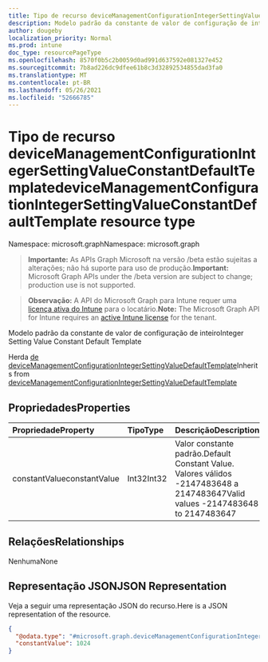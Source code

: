 ```yaml
---
title: Tipo de recurso deviceManagementConfigurationIntegerSettingValueConstantDefaultTemplate
description: Modelo padrão da constante de valor de configuração de inteiro
author: dougeby
localization_priority: Normal
ms.prod: intune
doc_type: resourcePageType
ms.openlocfilehash: 8570f0b5c2b0059d0ad991d637592e081327e452
ms.sourcegitcommit: 7b8ad226dc9dfee61b8c3d32892534855dad3fa0
ms.translationtype: MT
ms.contentlocale: pt-BR
ms.lasthandoff: 05/26/2021
ms.locfileid: "52666785"
---
```

# <a name="devicemanagementconfigurationintegersettingvalueconstantdefaulttemplate-resource-type"></a><span data-ttu-id="d93c7-103">Tipo de recurso deviceManagementConfigurationIntegerSettingValueConstantDefaultTemplate</span><span class="sxs-lookup"><span data-stu-id="d93c7-103">deviceManagementConfigurationIntegerSettingValueConstantDefaultTemplate resource type</span></span>

<span data-ttu-id="d93c7-104">Namespace: microsoft.graph</span><span class="sxs-lookup"><span data-stu-id="d93c7-104">Namespace: microsoft.graph</span></span>

> <span data-ttu-id="d93c7-105">**Importante:** As APIs Graph Microsoft na versão /beta estão sujeitas a alterações; não há suporte para uso de produção.</span><span class="sxs-lookup"><span data-stu-id="d93c7-105">**Important:** Microsoft Graph APIs under the /beta version are subject to change; production use is not supported.</span></span>

> <span data-ttu-id="d93c7-106">**Observação:** A API do Microsoft Graph para Intune requer uma [licença ativa do Intune](https://go.microsoft.com/fwlink/?linkid=839381) para o locatário.</span><span class="sxs-lookup"><span data-stu-id="d93c7-106">**Note:** The Microsoft Graph API for Intune requires an [active Intune license](https://go.microsoft.com/fwlink/?linkid=839381) for the tenant.</span></span>

<span data-ttu-id="d93c7-107">Modelo padrão da constante de valor de configuração de inteiro</span><span class="sxs-lookup"><span data-stu-id="d93c7-107">Integer Setting Value Constant Default Template</span></span>


<span data-ttu-id="d93c7-108">Herda [de deviceManagementConfigurationIntegerSettingValueDefaultTemplate](../resources/intune-deviceconfigv2-devicemanagementconfigurationintegersettingvaluedefaulttemplate.md)</span><span class="sxs-lookup"><span data-stu-id="d93c7-108">Inherits from [deviceManagementConfigurationIntegerSettingValueDefaultTemplate](../resources/intune-deviceconfigv2-devicemanagementconfigurationintegersettingvaluedefaulttemplate.md)</span></span>

## <a name="properties"></a><span data-ttu-id="d93c7-109">Propriedades</span><span class="sxs-lookup"><span data-stu-id="d93c7-109">Properties</span></span>
|<span data-ttu-id="d93c7-110">Propriedade</span><span class="sxs-lookup"><span data-stu-id="d93c7-110">Property</span></span>|<span data-ttu-id="d93c7-111">Tipo</span><span class="sxs-lookup"><span data-stu-id="d93c7-111">Type</span></span>|<span data-ttu-id="d93c7-112">Descrição</span><span class="sxs-lookup"><span data-stu-id="d93c7-112">Description</span></span>|
|:---|:---|:---|
|<span data-ttu-id="d93c7-113">constantValue</span><span class="sxs-lookup"><span data-stu-id="d93c7-113">constantValue</span></span>|<span data-ttu-id="d93c7-114">Int32</span><span class="sxs-lookup"><span data-stu-id="d93c7-114">Int32</span></span>|<span data-ttu-id="d93c7-115">Valor constante padrão.</span><span class="sxs-lookup"><span data-stu-id="d93c7-115">Default Constant Value.</span></span> <span data-ttu-id="d93c7-116">Valores válidos -2147483648 a 2147483647</span><span class="sxs-lookup"><span data-stu-id="d93c7-116">Valid values -2147483648 to 2147483647</span></span>|

## <a name="relationships"></a><span data-ttu-id="d93c7-117">Relações</span><span class="sxs-lookup"><span data-stu-id="d93c7-117">Relationships</span></span>
<span data-ttu-id="d93c7-118">Nenhuma</span><span class="sxs-lookup"><span data-stu-id="d93c7-118">None</span></span>

## <a name="json-representation"></a><span data-ttu-id="d93c7-119">Representação JSON</span><span class="sxs-lookup"><span data-stu-id="d93c7-119">JSON Representation</span></span>
<span data-ttu-id="d93c7-120">Veja a seguir uma representação JSON do recurso.</span><span class="sxs-lookup"><span data-stu-id="d93c7-120">Here is a JSON representation of the resource.</span></span>
<!-- {
  "blockType": "resource",
  "@odata.type": "microsoft.graph.deviceManagementConfigurationIntegerSettingValueConstantDefaultTemplate"
}
-->
``` json
{
  "@odata.type": "#microsoft.graph.deviceManagementConfigurationIntegerSettingValueConstantDefaultTemplate",
  "constantValue": 1024
}
```




